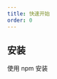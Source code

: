 ```yaml
---
title: 快速开始
order: 0
---
```


## 安装

使用 npm 安装

<InstallDependencies npm='$ npm install -g pnpm'></InstallDependencies>
